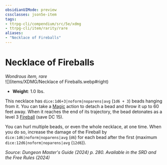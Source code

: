 ```yaml
---
obsidianUIMode: preview
cssclasses: json5e-item
tags:
- ttrpg-cli/compendium/src/5e/xdmg
- ttrpg-cli/item/rarity/rare
aliases: 
- "Necklace of Fireballs"
---
```

# Necklace of Fireballs
*Wondrous item, rare*  
![](items/XDMG/Necklace of Fireballs.webp#right)

- **Weight**: 1.0 lbs.

This necklace has `dice:1d6+3|noform|noparens|avg` (`1d6 + 3`) beads hanging from it. You can take a [Magic](/3-Mechanics/CLI/actions.md#Magic) action to detach a bead and throw it up to 60 feet away. When it reaches the end of its trajectory, the bead detonates as a level 3 [Fireball](/3-Mechanics/CLI/spells/fireball-xphb.md) (save DC 15).

You can hurl multiple beads, or even the whole necklace, at one time. When you do so, increase the damage of the Fireball by `dice:1d6|noform|noparens|avg` (`d6`) for each bead after the first (maximum `dice:12d6|noform|noparens|avg` (`12d6`)).

*Source: Dungeon Master's Guide (2024) p. 280. Available in the <span title='Systems Reference Document (5.2)'>SRD</span> and the Free Rules (2024)*